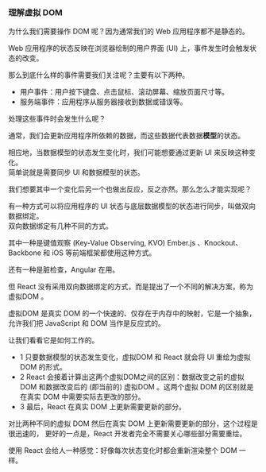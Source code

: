### 理解虚拟 DOM

为什么我们需要操作 DOM 呢？因为通常我们的 Web 应用程序都不是静态的。  

Web 应用程序的状态反映在浏览器绘制的用户界面 (UI) 上，事件发生时会触发状态的改变。  

那么到底什么样的事件需要我们关注呢？主要有以下两种。  

 - 用户事件：用户按下键盘、点击鼠标、滚动屏幕、缩放页面尺寸等。
 - 服务端事件：应用程序从服务器接收到数据或错误等。

处理这些事件时会发生什么呢？  

通常，我们会更新应用程序所依赖的数据，而这些数据代表数据**模型**的状态。   
 
相应地，当数据模型的状态发生变化时，我们可能想要通过更新 UI 来反映这种变化。  
简单说就是需要同步 UI 和数据模型的状态。  

我们想要其中一个变化后另一个也做出反应，反之亦然。那么怎么才能实现呢？   
 
有一种方式可以将应用程序的 UI 状态与底层数据模型的状态进行同步，叫做双向数据绑定。  
双向数据绑定有几种不同的方式。  

其中一种是键值观察 (Key-Value Observing, KVO) Ember.js 、Knockout、Backbone 
和 iOS 等前端框架都使用这种方式。  

还有一种是脏检查，Angular 在用。  

但 React 没有采用双向数据绑定的方式，而是提出了一个不同的解决方案，称为 虚拟DOM 。  

虚拟DOM 是真实 DOM 的一个快速的、仅存在于内存中的映射，它是一个抽象，
允许我们把 JavaScript 和 DOM 当作是反应式的。  

让我们看看它是如何工作的。    

 - 1 只要数据模型的状态发生变化，虚拟DOM 和 React 就会将 UI 重绘为虚拟 DOM 的形式。
 - 2 React 会接着计算出这两个虚拟DOM之间的区别：数据改变之前的虚拟DOM 
 	和数据改变后的 (即当前的) 虚拟DOM 。这两个虚拟 DOM 的区别就是在真实 DOM 中需要实际去更改的部分。
 - 3 最后，React 在真实 DOM 上更新需要更新的部分。

对比两种不同的虚拟 DOM 然后在真实 DOM 上更新需要更新的部分，这个过程是很迅速的，
更好的一点是，React 开发者完全不需要关心哪些部分需要重绘。  

使用 React 会给人一种感觉：好像每次状态变化时都会重新渲染整个 DOM 一样。

